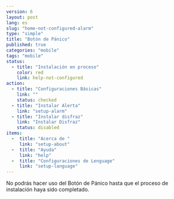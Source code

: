 ```yaml
---
version: 6
layout: post
lang: es
slug: "home-not-configured-alarm"
type: "simple"
title: "Botón de Pánico"
published: true
categories: "mobile"
tags: "mobile"
status:
  - title: "Instalación en proceso"
    color: red
    link: help-not-configured
action:
  - title: "Configuraciones Básicas"
    link: ""
    status: checked
  - title: "Instalar Alerta"
    link: "setup-alarm"
  - title: "Instalar disfraz"
    link: "Instalar Disfraz"
    status: disabled
items:
  -  title: "Acerca de "
     link: "setup-about"
  -  title: "Ayuda"
     link: "help"
  -  title: "Configuraciones de Lenguage"
     link: "setup-language"
---
```


No podrás hacer uso del Botón de Pánico hasta que el proceso de instalación haya sido completado.
